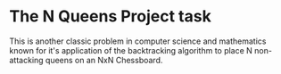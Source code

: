 # The N Queens Project task

This is another classic problem in computer science and mathematics known for it's application of the backtracking algorithm to place N non-attacking queens on an NxN Chessboard.